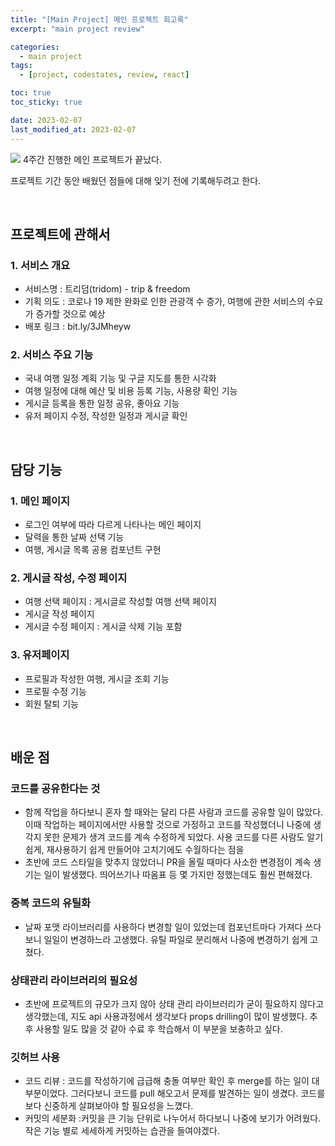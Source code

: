 ```yaml
---
title: "[Main Project] 메인 프로젝트 회고록"
excerpt: "main project review"

categories:
  - main project
tags:
  - [project, codestates, review, react]

toc: true
toc_sticky: true

date: 2023-02-07
last_modified_at: 2023-02-07
---
```


<img src="https://user-images.githubusercontent.com/95217370/215842925-37524a74-c2f4-454c-914f-3d19344bed16.png">
4주간 진행한 메인 프로젝트가 끝났다.

프로젝트 기간 동안 배웠던 점들에 대해 잊기 전에 기록해두려고 한다.

<br/>

## 프로젝트에 관해서

### 1. 서비스 개요

- 서비스명 : 트리덤(tridom) - trip & freedom
- 기획 의도 : 코로나 19 제한 완화로 인한 관광객 수 증가, 여행에 관한 서비스의 수요가 증가할 것으로 예상
- 배포 링크 : bit.ly/3JMheyw

### 2. 서비스 주요 기능

- 국내 여행 일정 계획 기능 및 구글 지도를 통한 시각화
- 여행 일정에 대해 예산 및 비용 등록 기능, 사용량 확인 기능
- 게시글 등록을 통한 일정 공유, 좋아요 기능
- 유저 페이지 수정, 작성한 일정과 게시글 확인

<br/>

## 담당 기능

### 1. 메인 페이지

- 로그인 여부에 따라 다르게 나타나는 메인 페이지
- 달력을 통한 날짜 선택 기능
- 여행, 게시글 목록 공용 컴포넌트 구현

### 2. 게시글 작성, 수정 페이지

- 여행 선택 페이지 : 게시글로 작성할 여행 선택 페이지
- 게시글 작성 페이지
- 게시글 수정 페이지 : 게시글 삭제 기능 포함

### 3. 유저페이지

- 프로필과 작성한 여행, 게시글 조회 기능
- 프로필 수정 기능
- 회원 탈퇴 기능

<br/>

## 배운 점

### 코드를 공유한다는 것

- 함께 작업을 하다보니 혼자 할 때와는 달리 다른 사람과 코드를 공유할 일이 많았다. 이때 작업하는 페이지에서만 사용할 것으로 가정하고 코드를 작성했더니 나중에 생각지 못한 문제가 생겨 코드를 계속 수정하게 되었다.
  사용 코드를 다른 사람도 알기 쉽게, 재사용하기 쉽게 만들어야 고치기에도 수월하다는 점을
- 초반에 코드 스타일을 맞추지 않았더니 PR을 올릴 때마다 사소한 변경점이 계속 생기는 일이 발생했다. 띄어쓰기나 따옴표 등 몇 가지만 정했는데도 훨씬 편해졌다.

### 중복 코드의 유틸화

- 날짜 포맷 라이브러리를 사용하다 변경할 일이 있었는데 컴포넌트마다 가져다 쓰다보니 일일이 변경하느라 고생했다. 유틸 파일로 분리해서 나중에 변경하기 쉽게 고쳤다.

### 상태관리 라이브러리의 필요성

- 초반에 프로젝트의 규모가 크지 않아 상태 관리 라이브러리가 굳이 필요하지 않다고 생각했는데, 지도 api 사용과정에서 생각보다 props drilling이 많이 발생했다. 추후 사용할 일도 많을 것 같아 수료 후 학습해서 이 부분을 보충하고 싶다.

### 깃허브 사용

- 코드 리뷰 : 코드를 작성하기에 급급해 충돌 여부만 확인 후 merge를 하는 일이 대부분이었다. 그러다보니 코드를 pull 해오고서 문제를 발견하는 일이 생겼다. 코드를 보다 신중하게 살펴보아야 할 필요성을 느꼈다.
- 커밋의 세분화 :커밋을 큰 기능 단위로 나누어서 하다보니 나중에 보기가 어려웠다. 작은 기능 별로 세세하게 커밋하는 습관을 들여야겠다.
